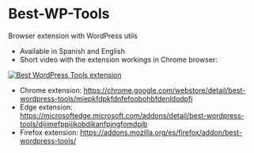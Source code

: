 # Best-WP-Tools
Browser extension with WordPress utils

* Available in Spanish and English
* Short video with the extension workings in Chrome browser:

[![Best WordPress Tools extension](https://img.youtube.com/vi/VJbitBqIDsg/0.jpg)](https://www.youtube.com/watch?v=VJbitBqIDsg)

* Chrome extension: https://chrome.google.com/webstore/detail/best-wordpress-tools/miepkfdpkfdnfefoobohbfdenldodpfi
* Edge extension: https://microsoftedge.microsoft.com/addons/detail/best-wordpress-tools/dijimefppijjkobdikanfpjngfomdpjb
* Firefox extension: https://addons.mozilla.org/es/firefox/addon/best-wordpress-tools/
